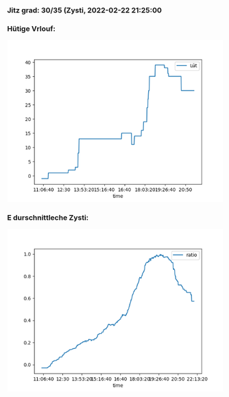 ### Jitz grad: 30/35 (Zysti, 2022-02-22 21:25:00

### Hütige Vrlouf:
![Graph](Today.png)

### E durschnittleche Zysti:
![Graph](Zysti.png)